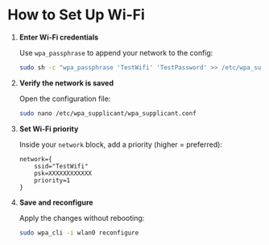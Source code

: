 # How to Set Up Wi-Fi

1. **Enter Wi-Fi credentials**

   Use `wpa_passphrase` to append your network to the config:

   ```bash
   sudo sh -c "wpa_passphrase 'TestWifi' 'TestPassword' >> /etc/wpa_supplicant/wpa_supplicant.conf"
   ```

2. **Verify the network is saved**

   Open the configuration file:

   ```bash
   sudo nano /etc/wpa_supplicant/wpa_supplicant.conf
   ```

3. **Set Wi-Fi priority**

   Inside your `network` block, add a priority (higher = preferred):

   ```text
   network={
       ssid="TestWifi"
       psk=XXXXXXXXXXXX
       priority=1
   }
   ```

4. **Save and reconfigure**

   Apply the changes without rebooting:

   ```bash
   sudo wpa_cli -i wlan0 reconfigure
   ```